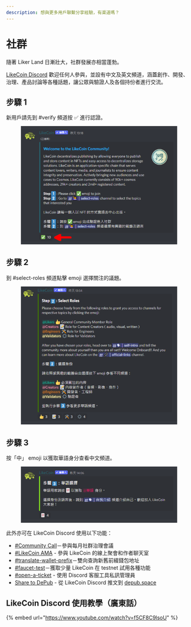 ```yaml
---
description: 想與更多用戶聯繫分享經驗，有渠道嗎？
---
```


# 社群

隨著 Liker Land 日漸壯大，社群發展亦相當蓬勃。

[LikeCoin Discord](http://discord.gg/likecoin) 歡迎任何人參與，並設有中文及英文頻道，涵蓋創作、開發、治理、產品討論等各種話題，讓公眾與驗證人及各個持份者進行交流。

## 步驟 1

新用戶請先到 #verify 頻道按 ✅ 進行認證。

<figure><img src="../../.gitbook/assets/discord 1.png" alt=""><figcaption></figcaption></figure>

## 步驟 2

到 #select-roles 頻道點擊 emoji 選擇關注的議題。

<figure><img src="../../.gitbook/assets/discord 2.png" alt=""><figcaption></figcaption></figure>

## 步驟 3

按「中」 emoji 以獲取華語身分查看中文頻道。

<figure><img src="../../.gitbook/assets/discord 3.png" alt=""><figcaption></figcaption></figure>

此外亦可在 LikeCoin Discord 使用以下功能：

* [#Community Call](community-call.md)－參與每月社群治理會議
* [#LikeCoin AMA](likecoin-ama.md) - 參與 LikeCoin 的線上聚會和作者聊天室
* [#translate-wallet-prefix](translate-wallet-prefix.md)－雙向查詢新舊前綴錢包地址
* [#faucet-test](faucet-test.md)－獲取少量 LikeCoin 在 testnet 試用各種功能
* [#open-a-ticket](open-a-ticket.md) - 使用 Discord 客服工具私訊管理員
* [Share to DePub](../../user-guide/depub.space/from-likecoin-discord-to-depub.space.md) - 從 LikeCoin Discord 推文到 [depub.space](https://depub.space/)

## LikeCoin Discord 使用教學（廣東話）

{% embed url="https://www.youtube.com/watch?v=f5CF8C9lsoU" %}
